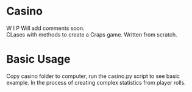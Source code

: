 # Casino
 W I P 
 Will add comments soon.  
CLases with methods to create a Craps game.
Written from scratch. 

# Basic Usage
Copy casino folder to computer, run the casino.py script to see basic example.
In the process of creating complex statistics from player rolls. 
